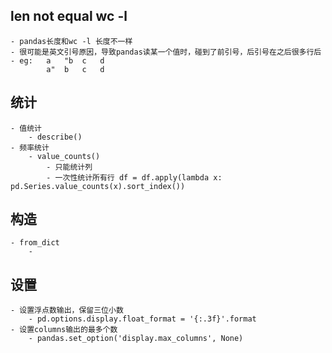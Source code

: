 ## len not equal wc -l
    - pandas长度和wc -l 长度不一样
    - 很可能是英文引号原因，导致pandas读某一个值时，碰到了前引号，后引号在之后很多行后
    - eg:   a   "b  c   d
            a"  b   c   d
     
## 统计
    - 值统计
        - describe()
    - 频率统计
        - value_counts()
            - 只能统计列
            - 一次性统计所有行 df = df.apply(lambda x: pd.Series.value_counts(x).sort_index())

## 构造
    - from_dict
        - 

## 设置
    - 设置浮点数输出，保留三位小数
        - pd.options.display.float_format = '{:.3f}'.format
    - 设置columns输出的最多个数
        - pandas.set_option('display.max_columns', None)
        
  
        
        
       